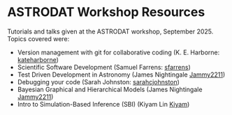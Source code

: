 # ASTRODAT Workshop Resources

Tutorials and talks given at the ASTRODAT workshop, September 2025.  Topics covered were:
- Version management with git for collaborative coding (K. E. Harborne: [kateharborne](https://github.com/kateharborne))
- Scientific Software Development (Samuel Farrens: [sfarrens](https://github.com/sfarrens))
- Test Driven Development in Astronomy (James Nightingale [Jammy2211](https://github.com/Jammy2211))
- Debugging your code (Sarah Johnston: [sarahcjohnston](https://github.com/sarahcjohnston))
- Bayesian Graphical and Hierarchical Models (James Nightingale [Jammy2211](https://github.com/Jammy2211))
- Intro to Simulation-Based Inference (SBI) (Kiyam Lin [Kiyam](https://github.com/Kiyam))
